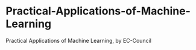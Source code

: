 # Practical-Applications-of-Machine-Learning
Practical Applications of Machine Learning, by EC-Council
